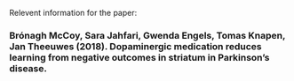 Relevent information for the paper:

### Brónagh McCoy, Sara Jahfari, Gwenda Engels, Tomas Knapen, Jan Theeuwes (2018). Dopaminergic medication reduces learning from negative outcomes in striatum in Parkinson’s disease.

